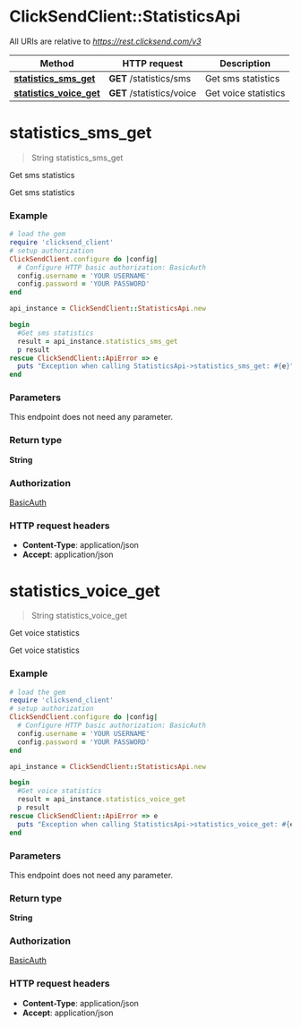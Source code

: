 # ClickSendClient::StatisticsApi

All URIs are relative to *https://rest.clicksend.com/v3*

Method | HTTP request | Description
------------- | ------------- | -------------
[**statistics_sms_get**](StatisticsApi.md#statistics_sms_get) | **GET** /statistics/sms | Get sms statistics
[**statistics_voice_get**](StatisticsApi.md#statistics_voice_get) | **GET** /statistics/voice | Get voice statistics


# **statistics_sms_get**
> String statistics_sms_get

Get sms statistics

Get sms statistics

### Example
```ruby
# load the gem
require 'clicksend_client'
# setup authorization
ClickSendClient.configure do |config|
  # Configure HTTP basic authorization: BasicAuth
  config.username = 'YOUR USERNAME'
  config.password = 'YOUR PASSWORD'
end

api_instance = ClickSendClient::StatisticsApi.new

begin
  #Get sms statistics
  result = api_instance.statistics_sms_get
  p result
rescue ClickSendClient::ApiError => e
  puts "Exception when calling StatisticsApi->statistics_sms_get: #{e}"
end
```

### Parameters
This endpoint does not need any parameter.

### Return type

**String**

### Authorization

[BasicAuth](../README.md#BasicAuth)

### HTTP request headers

 - **Content-Type**: application/json
 - **Accept**: application/json



# **statistics_voice_get**
> String statistics_voice_get

Get voice statistics

Get voice statistics

### Example
```ruby
# load the gem
require 'clicksend_client'
# setup authorization
ClickSendClient.configure do |config|
  # Configure HTTP basic authorization: BasicAuth
  config.username = 'YOUR USERNAME'
  config.password = 'YOUR PASSWORD'
end

api_instance = ClickSendClient::StatisticsApi.new

begin
  #Get voice statistics
  result = api_instance.statistics_voice_get
  p result
rescue ClickSendClient::ApiError => e
  puts "Exception when calling StatisticsApi->statistics_voice_get: #{e}"
end
```

### Parameters
This endpoint does not need any parameter.

### Return type

**String**

### Authorization

[BasicAuth](../README.md#BasicAuth)

### HTTP request headers

 - **Content-Type**: application/json
 - **Accept**: application/json



